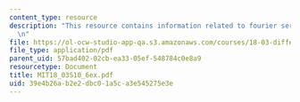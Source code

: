 ```yaml
---
content_type: resource
description: "This resource contains information related to fourier series. \r\n\r\
  \n"
file: https://ol-ocw-studio-app-qa.s3.amazonaws.com/courses/18-03-differential-equations-spring-2010/39e4b26ab2e2dbc01a5ca3e545275e3e_MIT18_03S10_6ex.pdf
file_type: application/pdf
parent_uid: 57bad402-02cb-ea33-05ef-548784c0e8a9
resourcetype: Document
title: MIT18_03S10_6ex.pdf
uid: 39e4b26a-b2e2-dbc0-1a5c-a3e545275e3e
---
```

